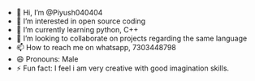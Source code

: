 - 👋 Hi, I’m @Piyush040404
- 👀 I’m interested in open source coding
- 🌱 I’m currently learning python, C++
- 💞️ I’m looking to collaborate on projects regarding the same language
- 📫 How to reach me on whatsapp, 7303448798
- 😄 Pronouns: Male
- ⚡ Fun fact: I feel i am very creative with good imagination skills.

<!---
Piyush040404/Piyush040404 is a ✨ special ✨ repository because its `README.md` (this file) appears on your GitHub profile.
You can click the Preview link to take a look at your changes.
--->
